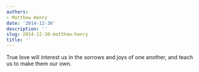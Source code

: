 ```yaml
---
authors:
- Matthew Henry
date: '2014-12-30'
description: ''
slug: 2014-12-30-matthew-henry
title: ''
---
```

True love will interest us in the sorrows and joys of one another, and teach us to make them our own.



